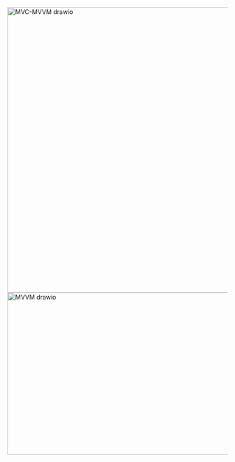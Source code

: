 <img width="742" height="652" alt="MVC-MVVM drawio" src="https://github.com/user-attachments/assets/d85f2815-e655-4cde-9e26-1080fdf038ee" />

<img width="681" height="371" alt="MVVM drawio" src="https://github.com/user-attachments/assets/e0b41dde-4a34-4a78-846c-bca7d2cd781b" />
